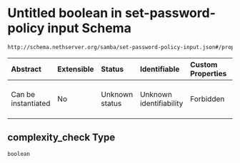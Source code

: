 # Untitled boolean in set-password-policy input Schema

```txt
http://schema.nethserver.org/samba/set-password-policy-input.json#/properties/strength/properties/complexity_check
```



| Abstract            | Extensible | Status         | Identifiable            | Custom Properties | Additional Properties | Access Restrictions | Defined In                                                                                      |
| :------------------ | :--------- | :------------- | :---------------------- | :---------------- | :-------------------- | :------------------ | :---------------------------------------------------------------------------------------------- |
| Can be instantiated | No         | Unknown status | Unknown identifiability | Forbidden         | Allowed               | none                | [set-password-policy-input.json\*](samba/set-password-policy-input.json "open original schema") |

## complexity\_check Type

`boolean`
